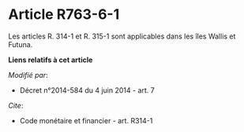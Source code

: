# Article R763-6-1

Les articles R. 314-1 et R. 315-1 sont applicables dans les îles Wallis et Futuna.

**Liens relatifs à cet article**

_Modifié par_:

  - Décret n°2014-584 du 4 juin 2014 - art. 7

_Cite_:

  - Code monétaire et financier - art. R314-1
